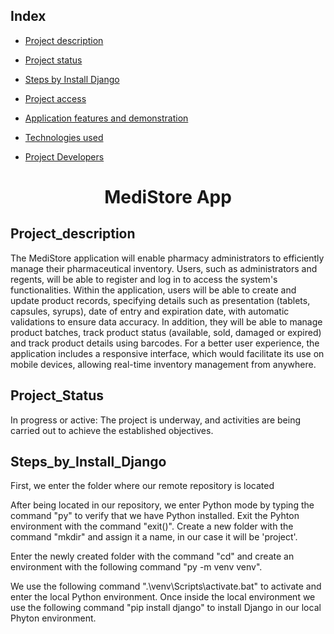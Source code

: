 ## Index

* [Project description](#Project_description)

* [Project status](#Project_Status)

* [Steps by Install Django](#Steps_by_Install_Django)

* [Project access](#Project_access)

* [Application features and demonstration](#Application_features_demonstration)

* [Technologies used](#Technologies_used)

* [Project Developers](#Project_Developers)

<h1 align="center">MediStore App</h1>

## Project_description

The MediStore application will enable pharmacy administrators to efficiently manage their pharmaceutical inventory. Users, such as administrators and regents, will be able to register and log in to access the system's functionalities. Within the application, users will be able to create and update product records, specifying details such as presentation (tablets, capsules, syrups), date of entry and expiration date, with automatic validations to ensure data accuracy. In addition, they will be able to manage product batches, track product status (available, sold, damaged or expired) and track product details using barcodes. For a better user experience, the application includes a responsive interface, which would facilitate its use on mobile devices, allowing real-time inventory management from anywhere.

## Project_Status

In progress or active: The project is underway, and activities are being carried out to achieve the established objectives.

## Steps_by_Install_Django

First, we enter the folder where our remote repository is located

After being located in our repository, we enter Python mode by typing the command "py" to verify that we have Python installed. Exit the Pyhton environment with the command "exit()". Create a new folder with the command "mkdir" and assign it a name, in our case it will be 'project'.

Enter the newly created folder with the command "cd" and create an environment with the following command "py -m venv venv".

We use the following command ".\venv\Scripts\activate.bat" to activate and enter the local Python environment. Once inside the local environment we use the following command "pip install django" to install Django in our local Phyton environment.